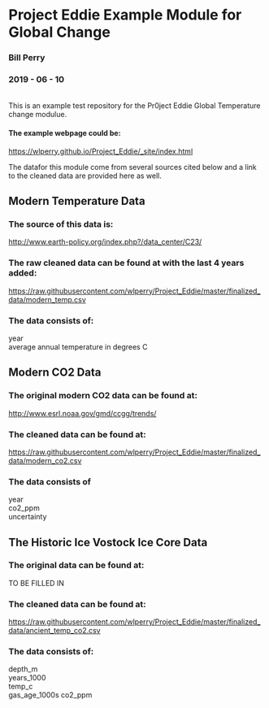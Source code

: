 # Project Eddie Example Module for Global Change   
### Bill Perry   
### 2019 - 06 - 10
<br>    
This is an example test repository for the Pr0ject Eddie Global Temperature change modulue.
   
#### The example webpage could be:
https://wlperry.github.io/Project_Eddie/_site/index.html

The datafor this module come from several sources cited below and a link to the cleaned data are provided here as well.   
       
## <b>Modern Temperature Data</b>         
### The source of this data is:      
http://www.earth-policy.org/index.php?/data_center/C23/  
   
### The raw cleaned data can be found at with the last 4 years added:
https://raw.githubusercontent.com/wlperry/Project_Eddie/master/finalized_data/modern_temp.csv     
    
     
### The data consists of:
year      
average annual temperature in degrees C

## <b>Modern CO2 Data</b>       
### The original modern CO2 data can be found at:     
http://www.esrl.noaa.gov/gmd/ccgg/trends/  


### The cleaned data can be found at:    
https://raw.githubusercontent.com/wlperry/Project_Eddie/master/finalized_data/modern_co2.csv      

### The data consists of     
year    
co2_ppm    
uncertainty    
     
        
## <b>The Historic Ice Vostock Ice Core Data</b>     
### The original data can be found at:    
TO BE FILLED IN    
     
### The cleaned data can be found at:
https://raw.githubusercontent.com/wlperry/Project_Eddie/master/finalized_data/ancient_temp_co2.csv    
     
     
### The data consists of:
depth_m   
years_1000   
temp_c    
gas_age_1000s
co2_ppm    





     



